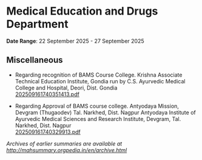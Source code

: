 # Medical Education and Drugs Department

**Date Range**: 22 September 2025 - 27 September 2025


## Miscellaneous
- Regarding recognition of BAMS Course College.  Krishna Associate Technical Education Institute, Gondia run by C.S. Ayurvedic Medical College and Hospital, Deori, Dist. Gondia\
  [202509161740351413.pdf](https://gr.maharashtra.gov.in/Site/Upload/Government%20Resolutions/English/202509161740351413.pdf)

- Regarding Approval of BAMS course college. Antyodaya Mission, Devgram (Thugaodev) Tal. Narkhed, Dist. Nagpur Antyodaya Institute of Ayurvedic Medical Sciences and Research Institute, Devgram, Tal. Narkhed, Dist. Nagpur\
  [202509161740329913.pdf](https://gr.maharashtra.gov.in/Site/Upload/Government%20Resolutions/English/202509161740329913.pdf)


*Archives of earlier summaries are available at http://mahsummary.orgpedia.in/en/archive.html*